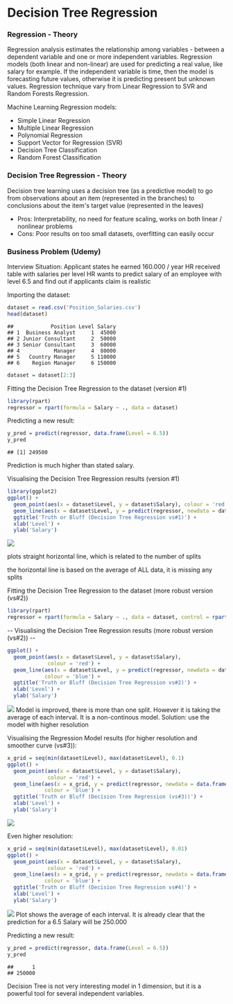 # Decision Tree Regression




### Regression - Theory
Regression analysis estimates the relationship among variables - between a dependent variable and one or more independent variables. Regression models (both linear and non-linear) are used for predicting a real value, like salary for example. If the independent variable is time, then the model is forecasting future values, otherwise it is predicting present but unknown values. Regression technique vary from Linear Regression to SVR and Random Forests Regression.

Machine Learning Regression models:

* Simple Linear Regression
* Multiple Linear Regression
* Polynomial Regression
* Support Vector for Regression (SVR)
* Decision Tree Classification
* Random Forest Classification

### Decision Tree Regression  - Theory
Decision tree learning uses a decision tree (as a predictive model) to go from observations about an item (represented in the branches) to conclusions about the item's target value (represented in the leaves)

* Pros: Interpretability, no need for feature scaling, works on both linear / nonlinear problems
* Cons: Poor results on too small datasets, overfitting can easily occur

### Business Problem (Udemy)

Interview Situation: Applicant states he earned 160.000 / year
HR received table with salaries per level
HR wants to predict salary of an employee with level 6.5 and find out if applicants claim is realistic


Importing the dataset:

```r
dataset = read.csv('Position_Salaries.csv')
head(dataset)
```

```
##            Position Level Salary
## 1  Business Analyst     1  45000
## 2 Junior Consultant     2  50000
## 3 Senior Consultant     3  60000
## 4           Manager     4  80000
## 5   Country Manager     5 110000
## 6    Region Manager     6 150000
```

```r
dataset = dataset[2:3]
```

Fitting the Decision Tree Regression to the dataset (version #1)

```r
library(rpart)
regressor = rpart(formula = Salary ~ ., data = dataset)
```

Predicting a new result:

```r
y_pred = predict(regressor, data.frame(Level = 6.5))
y_pred
```

```
## [1] 249500
```
Prediction is much higher than stated salary.


Visualising the Decision Tree Regression results (version #1)

```r
library(ggplot2)
ggplot() +
  geom_point(aes(x = dataset$Level, y = dataset$Salary), colour = 'red') +
  geom_line(aes(x = dataset$Level, y = predict(regressor, newdata = dataset)), colour = 'blue') +
  ggtitle('Truth or Bluff (Decision Tree Regression vs#1)') +
  xlab('Level') +
  ylab('Salary')
```

![](DecisionTreeRegression_1d_files/figure-html/unnamed-chunk-4-1.png)<!-- -->

plots straight horizontal line, which is related to the number of splits

the horizontal line is based on the average of ALL data, it is missing any splits




Fitting the Decision Tree Regression to the dataset (more robust version (vs#2))

```r
library(rpart)
regressor = rpart(formula = Salary ~ ., data = dataset, control = rpart.control(minsplit = 1))
```

-- Visualising the Decision Tree Regression results (more robust version (vs#2)) --

```r
ggplot() +
  geom_point(aes(x = dataset$Level, y = dataset$Salary),
             colour = 'red') +
  geom_line(aes(x = dataset$Level, y = predict(regressor, newdata = dataset)),
            colour = 'blue') +
  ggtitle('Truth or Bluff (Decision Tree Regression vs#2)') +
  xlab('Level') +
  ylab('Salary')
```

![](DecisionTreeRegression_1d_files/figure-html/unnamed-chunk-6-1.png)<!-- -->
Model is improved, there is more than one split.
However it is taking the average of each interval.
It is a non-continous model. Solution: use the model with higher resolution


Visualising the Regression Model results (for higher resolution and smoother curve (vs#3)):

```r
x_grid = seq(min(dataset$Level), max(dataset$Level), 0.1)
ggplot() +
  geom_point(aes(x = dataset$Level, y = dataset$Salary),
             colour = 'red') +
  geom_line(aes(x = x_grid, y = predict(regressor, newdata = data.frame(Level = x_grid))),
            colour = 'blue') +
  ggtitle('Truth or Bluff (Decision Tree Regression (vs#3))') +
  xlab('Level') +
  ylab('Salary')
```

![](DecisionTreeRegression_1d_files/figure-html/unnamed-chunk-7-1.png)<!-- -->


Even higher resolution:

```r
x_grid = seq(min(dataset$Level), max(dataset$Level), 0.01)
ggplot() +
  geom_point(aes(x = dataset$Level, y = dataset$Salary),
             colour = 'red') +
  geom_line(aes(x = x_grid, y = predict(regressor, newdata = data.frame(Level = x_grid))),
            colour = 'blue') +
  ggtitle('Truth or Bluff (Decision Tree Regression vs#4)') +
  xlab('Level') +
  ylab('Salary')
```

![](DecisionTreeRegression_1d_files/figure-html/unnamed-chunk-8-1.png)<!-- -->
Plot shows the average of each interval.
It is already clear that the prediction for a 6.5 Salary will be 250.000

Predicting a new result:

```r
y_pred = predict(regressor, data.frame(Level = 6.5))
y_pred
```

```
##      1 
## 250000
```


Decision Tree is not very interesting model in 1 dimension, but it is a powerful tool for several independent variables.
